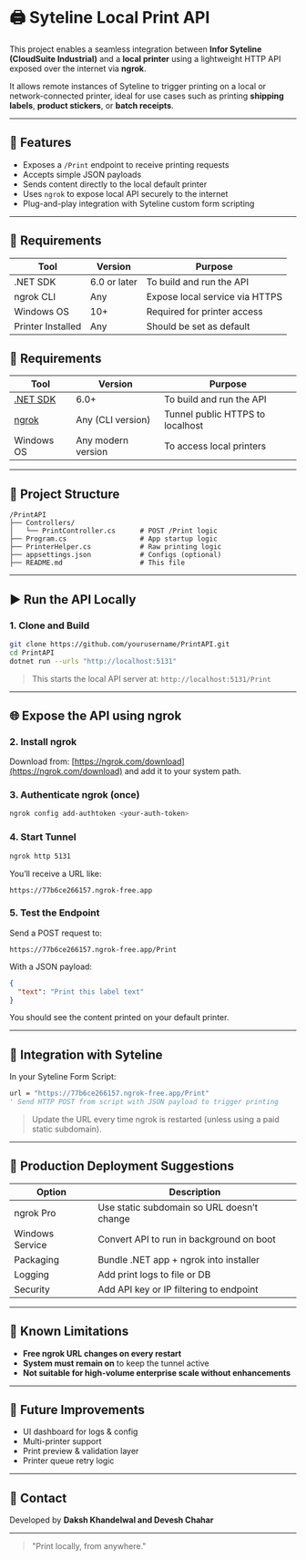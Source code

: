 # 🖨️ Syteline Local Print API

This project enables a seamless integration between **Infor Syteline (CloudSuite Industrial)** and a **local printer** using a lightweight HTTP API exposed over the internet via **ngrok**.

It allows remote instances of Syteline to trigger printing on a local or network-connected printer, ideal for use cases such as printing **shipping labels**, **product stickers**, or **batch receipts**.

---

## 🔧 Features

* Exposes a `/Print` endpoint to receive printing requests
* Accepts simple JSON payloads
* Sends content directly to the local default printer
* Uses `ngrok` to expose local API securely to the internet
* Plug-and-play integration with Syteline custom form scripting

---

## 📝 Requirements

| Tool              | Version      | Purpose                        |
| ----------------- | ------------ | ------------------------------ |
| .NET SDK          | 6.0 or later | To build and run the API       |
| ngrok CLI         | Any          | Expose local service via HTTPS |
| Windows OS        | 10+          | Required for printer access    |
| Printer Installed | Any          | Should be set as default       |

## 🔧 Requirements

| Tool             | Version      | Purpose                        |
|------------------|--------------|--------------------------------|
| [.NET SDK](https://dotnet.microsoft.com/en-us/download) | 6.0+ | To build and run the API |
| [ngrok](https://ngrok.com/download) | Any (CLI version) | Tunnel public HTTPS to localhost |
| Windows OS | Any modern version | To access local printers |
---

## 📂 Project Structure

```
/PrintAPI
├── Controllers/
│   └── PrintController.cs      # POST /Print logic
├── Program.cs                  # App startup logic
├── PrinterHelper.cs            # Raw printing logic
├── appsettings.json            # Configs (optional)
├── README.md                   # This file
```

---

## ▶️ Run the API Locally

### 1. Clone and Build

```bash
git clone https://github.com/yourusername/PrintAPI.git
cd PrintAPI
dotnet run --urls "http://localhost:5131"
```

> This starts the local API server at: `http://localhost:5131/Print`

---

## 🌐 Expose the API using ngrok

### 2. Install ngrok

Download from: [https://ngrok.com/download](https://ngrok.com/download) and add it to your system path.

### 3. Authenticate ngrok (once)

```bash
ngrok config add-authtoken <your-auth-token>
```

### 4. Start Tunnel

```bash
ngrok http 5131
```

You’ll receive a URL like:

```
https://77b6ce266157.ngrok-free.app
```

### 5. Test the Endpoint

Send a POST request to:

```
https://77b6ce266157.ngrok-free.app/Print
```

With a JSON payload:

```json
{
  "text": "Print this label text"
}
```

You should see the content printed on your default printer.

---

## 🚀 Integration with Syteline

In your Syteline Form Script:

```vb
url = "https://77b6ce266157.ngrok-free.app/Print"
' Send HTTP POST from script with JSON payload to trigger printing
```

> Update the URL every time ngrok is restarted (unless using a paid static subdomain).

---

## 🏢 Production Deployment Suggestions

| Option          | Description                                |
| --------------- | ------------------------------------------ |
| ngrok Pro       | Use static subdomain so URL doesn’t change |
| Windows Service | Convert API to run in background on boot   |
| Packaging       | Bundle .NET app + ngrok into installer     |
| Logging         | Add print logs to file or DB               |
| Security        | Add API key or IP filtering to endpoint    |

---

## 🚨 Known Limitations

* **Free ngrok URL changes on every restart**
* **System must remain on** to keep the tunnel active
* **Not suitable for high-volume enterprise scale without enhancements**

---

## 🎯 Future Improvements

* UI dashboard for logs & config
* Multi-printer support
* Print preview & validation layer
* Printer queue retry logic

---

## 💬 Contact

Developed by **Daksh Khandelwal and Devesh Chahar**

---

> "Print locally, from anywhere."
